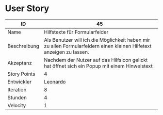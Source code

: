 # User Story

|ID          |45|
|-|-|
|Name        |Hilfstexte für Formularfelder|
|Beschreibung|Als Benutzer will ich die Möglichkeit haben mir zu allen Formularfeldern einen kleinen Hilfetext anzeigen zu lassen.|
|Akzeptanz   |Nachdem der Nutzer auf das Hilfsicon gelickt hat öffnet sich ein Popup mit einem Hinweistext| 
|Story Points|4|
|Entwickler  |Leonardo|
|Iteration   |8|
|Stunden     |4|
|Velocity    |1|
